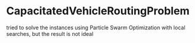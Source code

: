 # CapacitatedVehicleRoutingProblem
tried to solve the instances using Particle Swarm Optimization with local searches, but the result is not ideal
